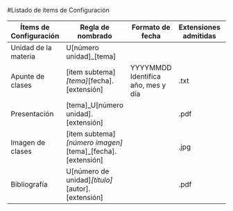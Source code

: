 #Listado de ítems de Configuración

| Ítems de Configuración | Regla de nombrado | Formato de fecha | Extensiones admitidas | Ubicación |
|------------------------|-------------------|------------------|-----------------------|-----------|
| Unidad de la materia | U[número unidad]_[tema] |     |     | /    |
| Apunte de clases | [item subtema]_[tema]_[fecha].[extensión] | YYYYMMDD Identifica año, mes y día | .txt | /U[número unidad]_[abreviatura nombre unidad]/[tema]/apuntes    |
| Presentación | [tema]_U[número unidad].[extensión] |     | .pdf | /U[número unidad]_[abreviatura nombre unidad]/[tema]/presentaciones    |
| Imagen de clases | [item subtema]_[número imagen]_[tema]_[fecha].[extensión] |     | .jpg | /U[número unidad]_[abreviatura nombre unidad]/[tema]/imágenes    |
| Bibliografía | U[número de unidad]_[título]_[autor].[extensión] |     | .pdf | /U[número unidad]_[abreviatura nombre unidad]/[tema]/bibliografía    |

